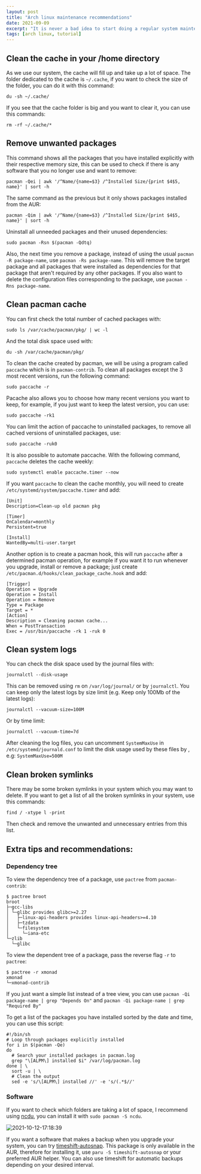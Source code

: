 ```yaml
---
layout: post
title: "Arch linux maintenance recommendations"
date: 2021-09-09
excerpt: "It is never a bad idea to start doing a regular system maintenance."
tags: [arch linux, tutorial]
---
```


## Clean the cache in your /home directory
As we use our system, the cache will fill up and take up a lot of space. The folder dedicated to the cache is `~/.cache`, if you want to check the size of the folder, you can do it with this command:
```
du -sh ~/.cache/
```

If you see that the cache folder is big and you want to clear it, you can use this commands:
```
rm -rf ~/.cache/*
```

## Remove unwanted packages

This command shows all the packages that you have installed explicitly with their respective memory size, this can be used to check if there is any software that you no longer use and want to remove:   

```
pacman -Qei | awk '/^Name/{name=$3} /^Installed Size/{print $4$5, name}' | sort -h
```

The same command as the previous but it only shows packages installed from the AUR:

```
pacman -Qim | awk '/^Name/{name=$3} /^Installed Size/{print $4$5, name}' | sort -h
```

Uninstall all unneeded packages and their unused dependencies:
```
sudo pacman -Rsn $(pacman -Qdtq)
```

Also, the next time you remove a package, instead of using the usual `pacman -R package-name`, use `pacman -Rs package-name`. This will remove the target package and all packages that were installed as dependencies for that package that aren't required by any other packages. If you also want to delete the configuration files corresponding to the package, use `pacman -Rns package-name`.


## Clean pacman cache

You can first check the total number of cached packages with: 
```
sudo ls /var/cache/pacman/pkg/ | wc -l
``` 

And the total disk space used with:
```
du -sh /var/cache/pacman/pkg/
```

To clean the cache created by pacman, we will be using a program called `paccache` which is in `pacman-contrib`. To clean all packages except the 3 most recent versions, run the following command: 

```
sudo paccache -r
```

Pacache also allows you to choose how many recent versions you want to keep, for example, if you just want to keep the latest version, you can use:
```
sudo paccache -rk1
```

You can limit the action of paccache to uninstalled packages, to remove all cached versions of uninstalled packages, use:
```
sudo paccache -ruk0
```

It is also possible to automate paccache. With the following command, `paccache` deletes the cache weekly:
```
sudo systemctl enable paccache.timer --now
```

If you want `paccache` to clean the cache monthly, you will need to create `/etc/systemd/system/paccache.timer` and add:

```
[Unit]
Description=Clean-up old pacman pkg

[Timer]
OnCalendar=monthly
Persistent=true

[Install]
WantedBy=multi-user.target
```

Another option is to create a pacman hook, this will run `paccache` after a determined pacman operation, for example if you want it to run whenever you upgrade, install or remove a package; just create `/etc/pacman.d/hooks/clean_package_cache.hook` and add:

```
[Trigger]
Operation = Upgrade
Operation = Install
Operation = Remove
Type = Package
Target = *
[Action]
Description = Cleaning pacman cache...
When = PostTransaction
Exec = /usr/bin/paccache -rk 1 -ruk 0
```


## Clean system logs

You can check the disk space used by the journal files with:
```
journalctl --disk-usage
```

This can be removed using `rm` on `/var/log/journal/` or by `journalctl`. You can keep only the latest logs by size limit (e.g. Keep only 100Mb of the latest logs):

```
journalctl --vacuum-size=100M
```

Or by time limit:
```
journalctl --vacuum-time=7d
```

After cleaning the log files, you can uncomment `SystemMaxUse` in `/etc/systemd/journald.conf` to limit the disk usage used by these files by , e.g: `SystemMaxUse=500M`


## Clean broken symlinks
There may be some broken symlinks in your system which you may want to delete. If you want to get a list of all the broken symlinks in your system, use this commands:
```
find / -xtype l -print
```
Then check and remove the unwanted and unnecessary entries from this list.

## Extra tips and recommendations:

### Dependency tree
To view the dependency tree of a package, use `pactree` from `pacman-contrib`:

```
$ pactree broot
broot
├─gcc-libs
│ └─glibc provides glibc>=2.27
│   ├─linux-api-headers provides linux-api-headers>=4.10
│   ├─tzdata
│   └─filesystem
│     └─iana-etc
└─zlib
  └─glibc
```
To view the dependent tree of a package, pass the reverse flag `-r` to `pactree`:
```
$ pactree -r xmonad
xmonad
└─xmonad-contrib
```

If you just want a simple list instead of a tree view, you can use `pacman -Qi package-name | grep "Depends On"` and `pacman -Qi package-name | grep "Required By"`

To get a list of the packages you have installed sorted by the date and time, you can use this script:
```
#!/bin/sh
# Loop through packages explicitly installed
for i in $(pacman -Qe)
do
  # Search your installed packages in pacman.log
  grep "\[ALPM\] installed $i" /var/log/pacman.log
done | \
  sort -u | \
  # Clean the output
  sed -e 's/\[ALPM\] installed //' -e 's/(.*$//'
```

### Software
If you want to check which folders are taking a lot of space, I recommend using [ncdu](https://archlinux.org/packages/community/x86_64/ncdu/), you can install it with `sudo pacman -S ncdu`.

![2021-10-12-17:18:39](https://user-images.githubusercontent.com/34800654/136983734-dda76948-7665-46d4-b5e1-b78a9a49eb2f.png)

If you want a software that makes a backup when you upgrade your system, you can try [timeshift-autosnap](https://aur.archlinux.org/packages/timeshift-autosnap/). This package is only available in the AUR, therefore for installing it, use `paru -S timeshift-autosnap` or your preferred AUR helper. You can also use timeshift for automatic backups depending on your desired interval. 


